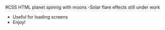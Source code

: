 #CSS HTML planet spinnig with moons
-Solar flare effects still under work
- Useful for loading screens 
- Enjoy!